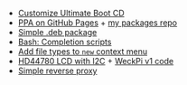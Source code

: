 - [Customize Ultimate Boot CD](https://wiki.ubuntuusers.de/Howto/Ultimate_Boot_CD_unter_Ubuntu_anpassen/)
- [PPA on GitHub Pages](https://assafmo.github.io/2019/05/02/ppa-repo-hosted-on-github.html) + [my packages repo](https://github.com/bennetrr/packages/)
- [Simple .deb package](https://linuxconfig.org/easy-way-to-create-a-debian-package-and-local-package-repository/)
- [Bash: Completion scripts](https://opensource.com/article/18/3/creating-bash-completion-script/)
- [Add file types to `new` context menu](https://praxistipps.chip.de/rechtsklick-neu-dateitypen-im-kontextmenue-erstellen-und-aendern_20419/)
- [HD44780 LCD with I2C](https://tutorials-raspberrypi.de/hd44780-lcd-display-per-i2c-mit-dem-raspberry-pi-ansteuern/) + [WeckPi v1 code](https://github.com/bennetrr/weckpi/tree/archive/v1/weckpi-base/)
- [Simple reverse proxy](https://medium.com/nerd-for-tech/how-to-host-multiple-websites-on-a-single-server-c2a94a45feb9)
